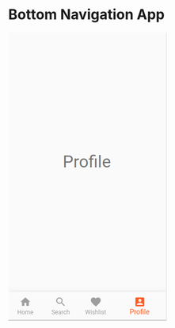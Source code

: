# Bottom Navigation App

![](https://raw.githubusercontent.com/vasuvanka/flutter_bottom_navigation_app/master/screen.png)